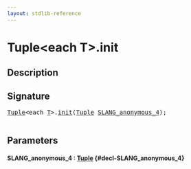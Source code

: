 ```yaml
---
layout: stdlib-reference
---
```


# Tuple\<each T\>\.init

## Description





## Signature 

<pre>
<a href="/stdlib-reference/types/tuple-0/index" class="code_type">Tuple</a>&lt;<span class="code_keyword">each</span> <a href="/stdlib-reference/types/tuple-0/index#typeparam-T" class="code_type">T</a>&gt;.<a href="/stdlib-reference/types/tuple-0/init">init</a>(<a href="/stdlib-reference/types/tuple-0/index" class="code_type">Tuple</a> <a href="/stdlib-reference/types/tuple-0/init#decl-SLANG_anonymous_4" class="code_param">SLANG_anonymous_4</a>);

</pre>

## Parameters

#### SLANG\_anonymous\_4  : [Tuple](/stdlib-reference/types/tuple-0/index) {#decl-SLANG_anonymous_4}

